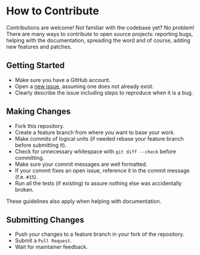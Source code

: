 How to Contribute
=================

Contributions are welcome! Not familiar with the codebase yet? No problem!
There are many ways to contribute to open source projects: reporting bugs,
helping with the documentation, spreading the word and of course, adding
new features and patches.

Getting Started
---------------
* Make sure you have a GitHub account.
* Open a [new issue](https://github.com/snipsco/snips-action-mpd/issues), assuming one does not already exist.
* Clearly describe the issue including steps to reproduce when it is a bug.

Making Changes
--------------
* Fork this repository.
* Create a feature branch from where you want to base your work.
* Make commits of logical units (if needed rebase your feature branch before
  submitting it).
* Check for unnecessary whitespace with ``git diff --check`` before committing.
* Make sure your commit messages are well formatted.
* If your commit fixes an open issue, reference it in the commit message (f.e. `#15`).
* Run all the tests (if existing) to assure nothing else was accidentally broken.

These guidelines also apply when helping with documentation.

Submitting Changes
------------------
* Push your changes to a feature branch in your fork of the repository.
* Submit a `Pull Request`.
* Wait for maintainer feedback.
